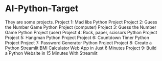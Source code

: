 # AI-Python-Target

They are some projects.
Project 1: Mad libs Python Project
Project 2: Guess the Number Game Python Project (computer)
Project 3: Guess the Number Game Python Project (user)
Project 4: Rock, paper, scissors Python Project
Project 5: Hangman Python Project
Project 6: Countdown Timer Python Project
Project 7: Password Generator Python Project
Project 8: Create a Python Streamlit BMI Calculator Web App in Just 6 Minutes
Project 9: Build a Python Website in 15 Minutes With Streamlit
